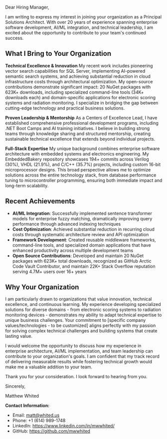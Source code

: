Dear Hiring Manager,

I am writing to express my interest in joining your organization as a Principal Solutions Architect. With over 20 years of experience spanning enterprise software development, AI/ML integration, and technical leadership, I am excited about the opportunity to contribute to your team's continued success.

## What I Bring to Your Organization

**Technical Excellence & Innovation**
My recent work includes pioneering vector search capabilities for SQL Server, implementing AI-powered semantic search systems, and achieving substantial reduction in cloud infrastructure costs through architectural optimization. My open-source contributions demonstrate significant impact: 20 NuGet packages with 623K+ downloads, including specialized command-line tools (34K+ downloads each) and domain-specific applications for electronic scoring systems and radiation monitoring. I specialize in bridging the gap between cutting-edge technology and practical business solutions.

**Proven Leadership & Mentorship**
As a Centers of Excellence Lead, I have established comprehensive professional development programs, including .NET Boot Camps and AI training initiatives. I believe in building strong teams through knowledge sharing and structured mentorship, creating sustainable technical excellence that extends beyond individual projects.

**Full-Stack Expertise**
My unique background combines enterprise software architecture with embedded systems and electronics engineering. My EmbeddedBakery repository showcases 194+ commits across Verilog (30%), VHDL (21.9%), and C/C++ (35.7%) projects, including custom 16-bit microprocessor designs. This broad perspective allows me to optimize solutions across the entire technology stack, from database performance tuning to microcontroller programming, ensuring both immediate impact and long-term scalability.

## Recent Achievements

- **AI/ML Integration**: Successfully implemented sentence transformer models for enterprise fuzzy matching, dramatically improving query performance through advanced indexing techniques
- **Cost Optimization**: Achieved substantial reduction in recurring cloud costs through systematic architecture review and API optimization
- **Framework Development**: Created reusable middleware frameworks, command-line tools, and specialized domain applications that have enhanced productivity across multiple development teams
- **Open Source Contributions**: Developed and maintain 20 NuGet packages with 623K+ total downloads, recognized as GitHub Arctic Code Vault Contributor, and maintain 22K+ Stack Overflow reputation serving 4.7M+ users over 16+ years

## Why Your Organization

I am particularly drawn to organizations that value innovation, technical excellence, and continuous learning. My experience developing specialized solutions for diverse domains - from electronic scoring systems to radiation monitoring devices - demonstrates my ability to adapt technical expertise to unique business challenges. Your commitment to [specific company values/technologies - to be customized] aligns perfectly with my passion for solving complex technical challenges and building systems that create lasting value.

I would welcome the opportunity to discuss how my experience in enterprise architecture, AI/ML implementation, and team leadership can contribute to your organization's goals. I am confident that my track record of delivering measurable results while fostering technical growth would make me a valuable addition to your team.

Thank you for your consideration. I look forward to hearing from you.

Sincerely,

Matthew Whited

**Contact Information:**
- Email: matt@whited.us
- Phone: +1 (614) 989-1748
- LinkedIn: https://www.linkedin.com/in/mwwhited/
- GitHub: https://github.com/mwwhited